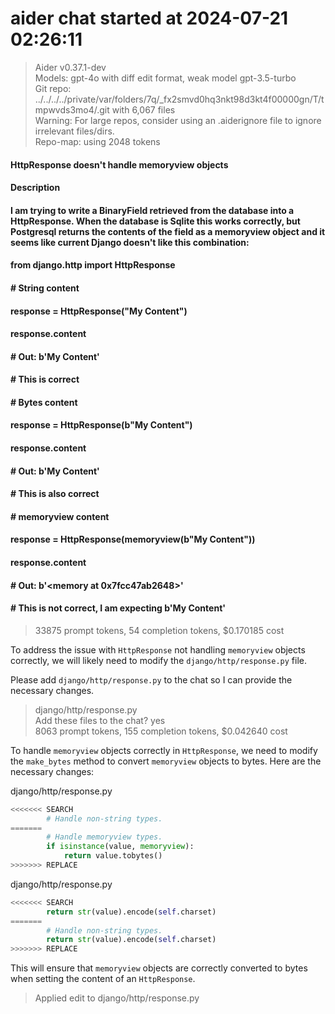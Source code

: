 
# aider chat started at 2024-07-21 02:26:11

> Aider v0.37.1-dev  
> Models: gpt-4o with diff edit format, weak model gpt-3.5-turbo  
> Git repo: ../../../../private/var/folders/7q/_fx2smvd0hq3nkt98d3kt4f00000gn/T/tmpwvds3mo4/.git with 6,067 files  
> Warning: For large repos, consider using an .aiderignore file to ignore irrelevant files/dirs.  
> Repo-map: using 2048 tokens  

#### HttpResponse doesn't handle memoryview objects  
#### Description  
#### 	  
#### I am trying to write a BinaryField retrieved from the database into a HttpResponse. When the database is Sqlite this works correctly, but Postgresql returns the contents of the field as a memoryview object and it seems like current Django doesn't like this combination:  
#### from django.http import HttpResponse																	   
#### # String content  
#### response = HttpResponse("My Content")																			  
#### response.content																								   
#### # Out: b'My Content'  
#### # This is correct  
#### # Bytes content  
#### response = HttpResponse(b"My Content")																		   
#### response.content																								   
#### # Out: b'My Content'  
#### # This is also correct  
#### # memoryview content  
#### response = HttpResponse(memoryview(b"My Content"))															   
#### response.content  
#### # Out: b'<memory at 0x7fcc47ab2648>'  
#### # This is not correct, I am expecting b'My Content'  
> 33875 prompt tokens, 54 completion tokens, $0.170185 cost  

To address the issue with `HttpResponse` not handling `memoryview` objects correctly, we will likely need to modify the `django/http/response.py` file.

Please add `django/http/response.py` to the chat so I can provide the necessary changes.

> django/http/response.py  
> Add these files to the chat? yes  
> 8063 prompt tokens, 155 completion tokens, $0.042640 cost  

To handle `memoryview` objects correctly in `HttpResponse`, we need to modify the `make_bytes` method to convert `memoryview` objects to bytes. Here are the necessary changes:

django/http/response.py
```python
<<<<<<< SEARCH
        # Handle non-string types.
=======
        # Handle memoryview types.
        if isinstance(value, memoryview):
            return value.tobytes()
>>>>>>> REPLACE
```

django/http/response.py
```python
<<<<<<< SEARCH
        return str(value).encode(self.charset)
=======
        # Handle non-string types.
        return str(value).encode(self.charset)
>>>>>>> REPLACE
```

This will ensure that `memoryview` objects are correctly converted to bytes when setting the content of an `HttpResponse`.

> Applied edit to django/http/response.py  
